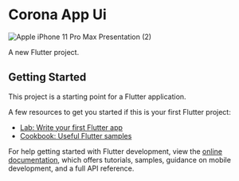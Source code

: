 # Corona App Ui

![Apple iPhone 11 Pro Max Presentation (2)](https://user-images.githubusercontent.com/83677577/176913107-a0968863-f561-4339-8989-ddd748e96034.png)

A new Flutter project.

## Getting Started

This project is a starting point for a Flutter application.

A few resources to get you started if this is your first Flutter project:

- [Lab: Write your first Flutter app](https://docs.flutter.dev/get-started/codelab)
- [Cookbook: Useful Flutter samples](https://docs.flutter.dev/cookbook)

For help getting started with Flutter development, view the
[online documentation](https://docs.flutter.dev/), which offers tutorials,
samples, guidance on mobile development, and a full API reference.
